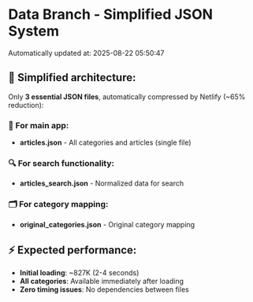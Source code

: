 # Data Branch - Simplified JSON System
Automatically updated at: 2025-08-22 05:50:47

## 🎯 Simplified architecture:
Only **3 essential JSON files**, automatically compressed by Netlify (~65% reduction):

### 📱 For main app:
- **articles.json** - All categories and articles (single file)

### 🔍 For search functionality:
- **articles_search.json** - Normalized data for search

### 🗂️ For category mapping:
- **original_categories.json** - Original category mapping

## ⚡ Expected performance:
- **Initial loading**: ~827K (2-4 seconds)
- **All categories**: Available immediately after loading
- **Zero timing issues**: No dependencies between files
